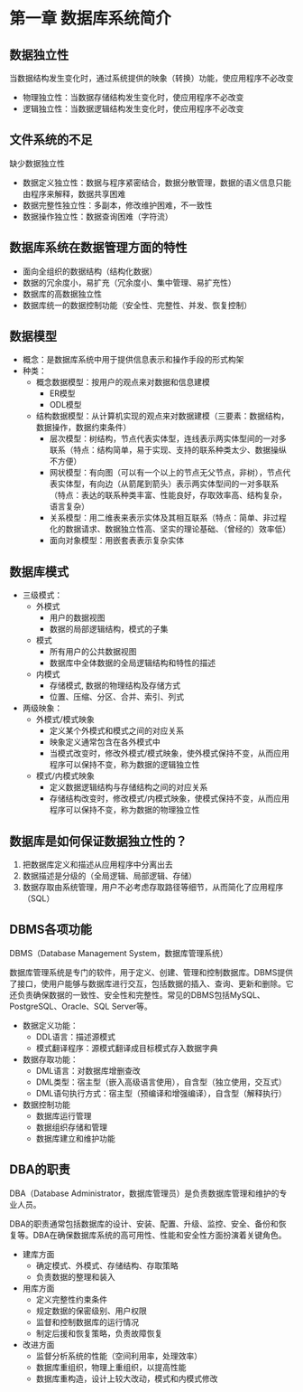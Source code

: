 # 第一章 数据库系统简介

## 数据独立性

当数据结构发生变化时，通过系统提供的映象（转换）功能，使应用程序不必改变

- 物理独立性：当数据存储结构发生变化时，使应用程序不必改变
- 逻辑独立性：当数据逻辑结构发生变化时，使应用程序不必改变

## 文件系统的不足

缺少数据独立性

- 数据定义独立性：数据与程序紧密结合，数据分散管理，数据的语义信息只能由程序来解释，数据共享困难
- 数据完整性独立性：多副本，修改维护困难，不一致性
- 数据操作独立性：数据查询困难（字符流）

## 数据库系统在数据管理方面的特性

- 面向全组织的数据结构（结构化数据）
- 数据的冗余度小，易扩充（冗余度小、集中管理、易扩充性）
- 数据库的高数据独立性
- 数据库统一的数据控制功能（安全性、完整性、并发、恢复控制）

## 数据模型

- 概念：是数据库系统中用于提供信息表示和操作手段的形式构架
- 种类：
    - 概念数据模型：按用户的观点来对数据和信息建模
        - ER模型
        - ODL模型
    - 结构数据模型：从计算机实现的观点来对数据建模（三要素：数据结构，数据操作，数据约束条件）
        - 层次模型：树结构，节点代表实体型，连线表示两实体型间的一对多联系（特点：结构简单，易于实现、支持的联系种类太少、数据操纵不方便）
        - 网状模型：有向图（可以有一个以上的节点无父节点，非树），节点代表实体型，有向边（从箭尾到箭头）表示两实体型间的一对多联系（特点：表达的联系种类丰富、性能良好，存取效率高、结构复杂，语言复杂）
        - 关系模型：用二维表来表示实体及其相互联系（特点：简单、非过程化的数据请求、数据独立性高、坚实的理论基础、（曾经的）效率低）
        - 面向对象模型：用嵌套表表示复杂实体

## 数据库模式

- 三级模式：
    - 外模式
        - 用户的数据视图
        - 数据的局部逻辑结构，模式的子集
    - 模式
        - 所有用户的公共数据视图
        - 数据库中全体数据的全局逻辑结构和特性的描述
    - 内模式
        - 存储模式, 数据的物理结构及存储方式
        - 位置、压缩、分区、合并、索引、列式
- 两级映象：
    - 外模式/模式映象
        - 定义某个外模式和模式之间的对应关系
        - 映象定义通常包含在各外模式中
        - 当模式改变时，修改外模式/模式映象，使外模式保持不变，从而应用程序可以保持不变，称为数据的逻辑独立性
    - 模式/内模式映象
        - 定义数据逻辑结构与存储结构之间的对应关系
        - 存储结构改变时，修改模式/内模式映象，使模式保持不变，从而应用程序可以保持不变，称为数据的物理独立性

## 数据库是如何保证数据独立性的？

1. 把数据库定义和描述从应用程序中分离出去
2. 数据描述是分级的（全局逻辑、局部逻辑、存储）
3. 数据存取由系统管理，用户不必考虑存取路径等细节，从而简化了应用程序（SQL）

## DBMS各项功能

DBMS（Database Management System，数据库管理系统）

数据库管理系统是专门的软件，用于定义、创建、管理和控制数据库。DBMS提供了接口，使用户能够与数据库进行交互，包括数据的插入、查询、更新和删除。它还负责确保数据的一致性、安全性和完整性。常见的DBMS包括MySQL、PostgreSQL、Oracle、SQL Server等。

- 数据定义功能：
    - DDL语言：描述源模式
    - 模式翻译程序：源模式翻译成目标模式存入数据字典
- 数据存取功能：
    - DML语言：对数据库增删查改
    - DML类型：宿主型（嵌入高级语言使用），自含型（独立使用，交互式）
    - DML语句执行方式：宿主型（预编译和增强编译），自含型（解释执行）
- 数据控制功能
    - 数据库运行管理
    - 数据组织存储和管理
    - 数据库建立和维护功能

## DBA的职责

DBA（Database Administrator，数据库管理员）是负责数据库管理和维护的专业人员。

DBA的职责通常包括数据库的设计、安装、配置、升级、监控、安全、备份和恢复等。DBA在确保数据库系统的高可用性、性能和安全性方面扮演着关键角色。

- 建库方面
    - 确定模式、外模式、存储结构、存取策略
    - 负责数据的整理和装入
- 用库方面
    - 定义完整性约束条件
    - 规定数据的保密级别、用户权限
    - 监督和控制数据库的运行情况
    - 制定后援和恢复策略，负责故障恢复
- 改进方面
    - 监督分析系统的性能（空间利用率，处理效率）
    - 数据库重组织，物理上重组织，以提高性能
    - 数据库重构造，设计上较大改动，模式和内模式修改
